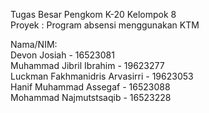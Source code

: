 Tugas Besar Pengkom K-20 Kelompok 8 <br>
Proyek : Program absensi menggunakan KTM

Nama/NIM: <br>
Devon Josiah - 16523081 <br>
Muhammad Jibril Ibrahim	- 19623277 <br>
Luckman Fakhmanidris Arvasirri - 19623053 <br>
Hanif Muhammad Assegaf - 16523088 <br>
Mohammad Najmutstsaqib - 16523228 <br>
